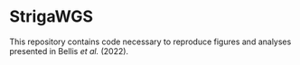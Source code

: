 # StrigaWGS
 
This repository contains code necessary to reproduce figures and analyses presented in Bellis *et al.* (2022).

